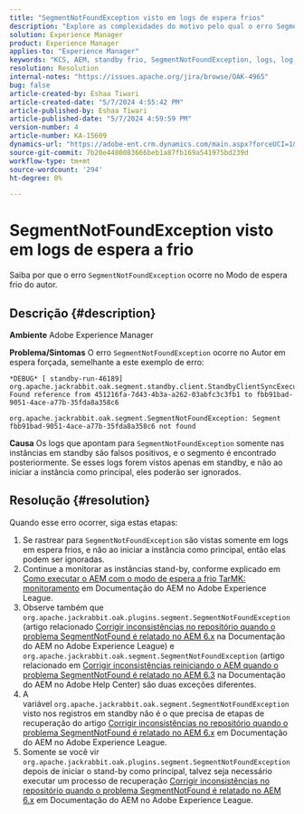 ```yaml
---
title: "SegmentNotFoundException visto em logs de espera frios"
description: "Explore as complexidades do motivo pelo qual o erro SegmentNotFoundException ocorre no Autor Cold Standby."
solution: Experience Manager
product: Experience Manager
applies-to: "Experience Manager"
keywords: "KCS, AEM, standby frio, SegmentNotFoundException, logs, log, Adobe Experience Manager"
resolution: Resolution
internal-notes: "https://issues.apache.org/jira/browse/OAK-4965"
bug: false
article-created-by: Eshaa Tiwari
article-created-date: "5/7/2024 4:55:42 PM"
article-published-by: Eshaa Tiwari
article-published-date: "5/7/2024 4:59:59 PM"
version-number: 4
article-number: KA-15609
dynamics-url: "https://adobe-ent.crm.dynamics.com/main.aspx?forceUCI=1&pagetype=entityrecord&etn=knowledgearticle&id=a54c5aa3-920c-ef11-9f8a-6045bd006793"
source-git-commit: 7b20e4480083666beb1a87fb169a541975bd239d
workflow-type: tm+mt
source-wordcount: '294'
ht-degree: 0%

---
```


# SegmentNotFoundException visto em logs de espera a frio


Saiba por que o erro `SegmentNotFoundException` ocorre no Modo de espera frio do autor.

## Descrição {#description}


<b>Ambiente</b>
Adobe Experience Manager

<b>Problema/Sintomas</b>
O erro `SegmentNotFoundException` ocorre no Autor em espera forçada, semelhante a este exemplo de erro:


```
*DEBUG* [ standby-run-46189]  org.apache.jackrabbit.oak.segment.standby.client.StandbyClientSyncExecution Found reference from 451216fa-7d43-4b3a-a262-03abfc3c3fb1 to fbb91bad-9051-4ace-a77b-35fda8a358c6

org.apache.jackrabbit.oak.segment.SegmentNotFoundException: Segment fbb91bad-9051-4ace-a77b-35fda8a358c6 not found
```


<b>Causa</b>
Os logs que apontam para `SegmentNotFoundException` somente nas instâncias em standby são falsos positivos, e o segmento é encontrado posteriormente.
Se esses logs forem vistos apenas em standby, e não ao iniciar a instância como principal, eles poderão ser ignorados.




## Resolução {#resolution}


Quando esse erro ocorrer, siga estas etapas:

1. Se rastrear para `SegmentNotFoundException` são vistas somente em logs em espera frios, e não ao iniciar a instância como principal, então elas podem ser ignoradas.
2. Continue a monitorar as instâncias stand-by, conforme explicado em [Como executar o AEM com o modo de espera a frio TarMK: monitoramento](https://docs.adobe.com/content/help/en/experience-manager-65/deploying/deploying/tarmk-cold-standby.html#monitoring) em Documentação do AEM no Adobe Experience League.
3. Observe também que `org.apache.jackrabbit.oak.plugins.segment.SegmentNotFoundException` (artigo relacionado [Corrigir inconsistências no repositório quando o problema SegmentNotFound é relatado no AEM 6.x](https://helpx.adobe.com/experience-manager/kb/fix-inconsistencies-in-the-repository-when-segmentnotfound-issue.html) na Documentação do AEM no Adobe Experience League) e `org.apache.jackrabbit.oak.segment.SegmentNotFoundException` (artigo relacionado em [Corrigir inconsistências reiniciando o AEM quando o problema SegmentNotFound é relatado no AEM 6.3](https://helpx.adobe.com/au/experience-manager/kb/fix-inconsistencies-by-restarting-AEM-when-segmentNotFound-issue-is-reported-in-AEM.html) na Documentação do AEM no Adobe Help Center) são duas exceções diferentes.
4. A variável `org.apache.jackrabbit.oak.segment.SegmentNotFoundException` visto nos registros em standby não é o que precisa de etapas de recuperação do artigo [Corrigir inconsistências no repositório quando o problema SegmentNotFound é relatado no AEM 6.x](https://helpx.adobe.com/experience-manager/kb/fix-inconsistencies-in-the-repository-when-segmentnotfound-issue.html) em Documentação do AEM no Adobe Experience League.
5. Somente se você vir `org.apache.jackrabbit.oak.plugins.segment.SegmentNotFoundException` depois de iniciar o stand-by como principal, talvez seja necessário executar um processo de recuperação [Corrigir inconsistências no repositório quando o problema SegmentNotFound é relatado no AEM 6.x](https://helpx.adobe.com/experience-manager/kb/fix-inconsistencies-in-the-repository-when-segmentnotfound-issue.html) em Documentação do AEM no Adobe Experience League.

